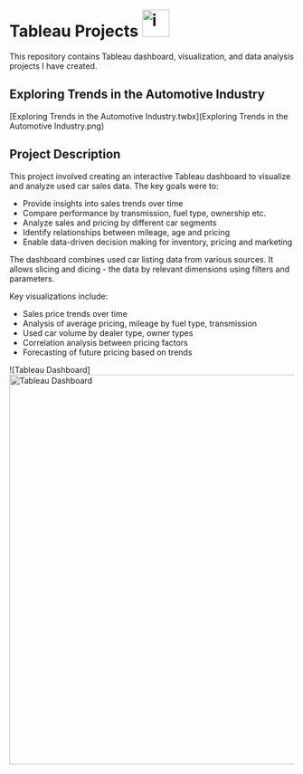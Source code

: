 # Tableau Projects <img width="48" height="48" alt="image" src="https://github.com/user-attachments/assets/c30703d3-2b05-4263-a268-51eedfc82c7f" />

This repository contains Tableau dashboard, visualization, and data analysis projects I have created.

## Exploring Trends in the Automotive Industry

 [Exploring Trends in the Automotive Industry.twbx](Exploring Trends in the Automotive Industry.png)

 ## Project Description

 This project involved creating an interactive Tableau dashboard to visualize and analyze used car sales data. The key goals were to:

- Provide insights into sales trends over time
- Compare performance by transmission, fuel type, ownership etc.
- Analyze sales and pricing by different car segments
- Identify relationships between mileage, age and pricing
- Enable data-driven decision making for inventory, pricing and marketing

The dashboard combines used car listing data from various sources. It allows slicing and dicing - the data by relevant dimensions using filters and parameters.

Key visualizations include:

- Sales price trends over time
- Analysis of average pricing, mileage by fuel type, transmission
- Used car volume by dealer type, owner types
- Correlation analysis between pricing factors
- Forecasting of future pricing based on trends

![Tableau Dashboard]<img width="1410" height="689" alt="Tableau Dashboard" src="https://github.com/user-attachments/assets/93e74888-9edf-4491-a133-63587a90d36c" />
